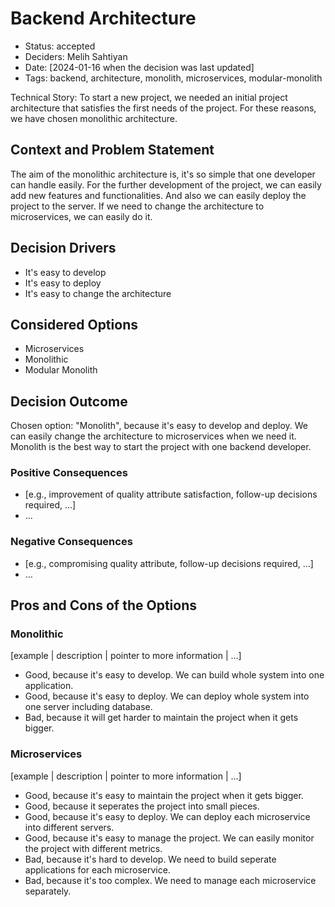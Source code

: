 # Backend Architecture

- Status: accepted
- Deciders: Melih Sahtiyan
- Date: [2024-01-16 when the decision was last updated] <!-- optional. To customize the ordering without relying on Git creation dates and filenames -->
- Tags: backend, architecture, monolith, microservices, modular-monolith

Technical Story: To start a new project, we needed an initial project architecture that satisfies the first needs of the project. For these reasons, we have chosen monolithic architecture. <!-- optional -->

## Context and Problem Statement

The aim of the monolithic architecture is, it's so simple that one developer can handle easily. For the further development of the project, we can easily add new features and functionalities. And also we can easily deploy the project to the server. If we need to change the architecture to microservices, we can easily do it.

## Decision Drivers <!-- optional -->

- It's easy to develop
- It's easy to deploy
- It's easy to change the architecture

## Considered Options

- Microservices
- Monolithic
- Modular Monolith

## Decision Outcome

Chosen option: "Monolith", because it's easy to develop and deploy. We can easily change the architecture to microservices when we need it. Monolith is the best way to start the project with one backend developer.

### Positive Consequences

- [e.g., improvement of quality attribute satisfaction, follow-up decisions required, …]
- …

### Negative Consequences

- [e.g., compromising quality attribute, follow-up decisions required, …]
- …

## Pros and Cons of the Options

### Monolithic

[example | description | pointer to more information | …]

- Good, because it's easy to develop. We can build whole system into one application.
- Good, because it's easy to deploy. We can deploy whole system into one server including database.
- Bad, because it will get harder to maintain the project when it gets bigger.

### Microservices

[example | description | pointer to more information | …]

- Good, because it's easy to maintain the project when it gets bigger.
- Good, because it seperates the project into small pieces.
- Good, because it's easy to deploy. We can deploy each microservice into different servers.
- Good, because it's easy to manage the project. We can easily monitor the project with different metrics.
- Bad, because it's hard to develop. We need to build seperate applications for each microservice.
- Bad, because it's too complex. We need to manage each microservice separately.
